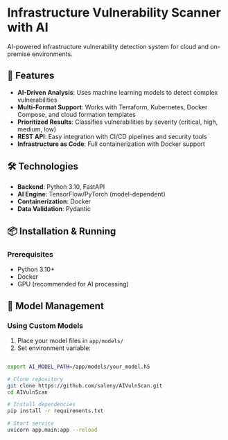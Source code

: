 # Infrastructure Vulnerability Scanner with AI

AI-powered infrastructure vulnerability detection system for cloud and on-premise environments.

## 🌟 Features
- **AI-Driven Analysis**: Uses machine learning models to detect complex vulnerabilities
- **Multi-Format Support**: Works with Terraform, Kubernetes, Docker Compose, and cloud formation templates
- **Prioritized Results**: Classifies vulnerabilities by severity (critical, high, medium, low)
- **REST API**: Easy integration with CI/CD pipelines and security tools
- **Infrastructure as Code**: Full containerization with Docker support

## 🛠️ Technologies
- **Backend**: Python 3.10, FastAPI
- **AI Engine**: TensorFlow/PyTorch (model-dependent)
- **Containerization**: Docker
- **Data Validation**: Pydantic

## 📦 Installation & Running

### Prerequisites
- Python 3.10+
- Docker
- GPU (recommended for AI processing)

## 🔧 Model Management

### Using Custom Models
1. Place your model files in `app/models/`
2. Set environment variable:
```bash

export AI_MODEL_PATH=/app/models/your_model.h5

# Clone repository
git clone https://github.com/saleny/AIVulnScan.git
cd AIVulnScan

# Install dependencies
pip install -r requirements.txt

# Start service
uvicorn app.main:app --reload